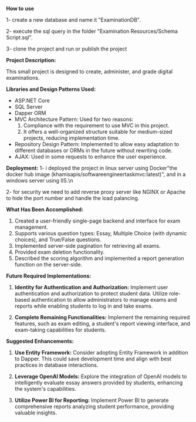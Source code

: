 **How to use**

1- create a new database and name it "ExaminationDB".

2- execute the sql query in the folder "Examination Resources/Schema Script.sql".

3- clone the project and run or publish the project




**Project Description:**

This small project is designed to create, administer, and grade digital examinations.




**Libraries and Design Patterns Used:**

- ASP.NET Core
- SQL Server
- Dapper ORM
- MVC Architecture Pattern: Used for two reasons:
  1. Compliance with the requirement to use MVC in this project.
  2. It offers a well-organized structure suitable for medium-sized projects, reducing implementation time.
- Repository Design Pattern: Implemented to allow easy adaptation to different databases or ORMs in the future without rewriting code.
- AJAX: Used in some requests to enhance the user experience.



**Deployment:**
1- i deployed the project in linux server using Docker"the docker hub image (khamisapis/softwareengineertaskmvc:latest)", and in a windows server using IIS.\n

2- for security we need to add reverse proxy server like NGINX or Apache to hide the port number and handle the load palancing.




**What Has Been Accomplished:**

1. Created a user-friendly single-page backend and interface for exam management.
2. Supports various question types: Essay, Multiple Choice (with dynamic choices), and True/False questions.
3. Implemented server-side pagination for retrieving all exams.
4. Provided exam deletion functionality.
5. Described the scoring algorithm and implemented a report generation function on the server-side.




**Future Required Implementations:**

1. **Identity for Authentication and Authorization:** Implement user authentication and authorization to protect student data. Utilize role-based authentication to allow administrators to manage exams and reports while enabling students to log in and take exams.

2. **Complete Remaining Functionalities:** Implement the remaining required features, such as exam editing, a student's report viewing interface, and exam-taking capabilities for students.




**Suggested Enhancements:**

1. **Use Entity Framework:** Consider adopting Entity Framework in addition to Dapper. This could save development time and align with best practices in database interactions.

2. **Leverage OpenAI Models:** Explore the integration of OpenAI models to intelligently evaluate essay answers provided by students, enhancing the system's capabilities.

3. **Utilize Power BI for Reporting:** Implement Power BI to generate comprehensive reports analyzing student performance, providing valuable insights.
